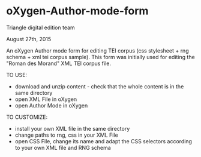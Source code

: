 # oXygen-Author-mode-form

Triangle digital edition team

August 27th, 2015

An oXygen Author mode form for editing TEI corpus (css stylesheet + rng schema + xml tei corpus sample). This form was initially used for editing the "Roman des Morand" XML TEI corpus file.

TO USE: 

* download and unzip content - check that the whole content is in the same directory
* open XML File in oXygen
* open Author Mode in oXygen

TO CUSTOMIZE: 

* install your own XML file in the same directory
* change paths to rng, css in your XML File
* open CSS File, change its name and adapt the CSS selectors according to your own XML file and RNG schema

